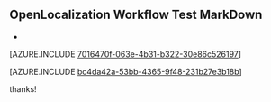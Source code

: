 ## OpenLocalization Workflow Test MarkDown
* 

[AZURE.INCLUDE [7016470f-063e-4b31-b322-30e86c526197](calleeMd1.md)]



[AZURE.INCLUDE [bc4da42a-53bb-4365-9f48-231b27e3b18b](calleeMd2.md)]

 
thanks!